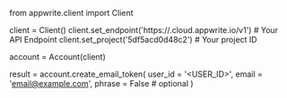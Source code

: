 from appwrite.client import Client

client = Client()
client.set_endpoint('https://<REGION>.cloud.appwrite.io/v1') # Your API Endpoint
client.set_project('5df5acd0d48c2') # Your project ID

account = Account(client)

result = account.create_email_token(
    user_id = '<USER_ID>',
    email = 'email@example.com',
    phrase = False # optional
)
